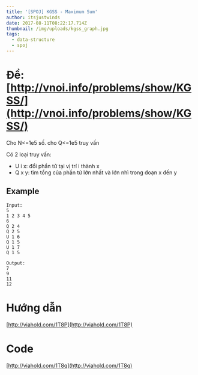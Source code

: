 ```yaml
---
title: '[SPOJ] KGSS - Maximum Sum'
author: itsjustwinds
date: 2017-08-11T08:22:17.714Z
thumbnail: /img/uploads/kgss_graph.jpg
tags:
  - data-structure
  - spoj
---
```

# Đề: [http://vnoi.info/problems/show/KGSS/](http://vnoi.info/problems/show/KGSS/)

Cho N<=1e5 số. cho Q<=1e5 truy vấn

Có 2 loại truy vấn:

* U i x: đổi phần tử tại vị trí i thành x
* Q x y: tìm tổng của phần tử lớn nhất và lớn nhì trong đoạn x đến y

## Example

```
Input:
5
1 2 3 4 5
6
Q 2 4
Q 2 5
U 1 6
Q 1 5
U 1 7
Q 1 5

Output:
7
9
11
12
```

# Hướng dẫn

[http://viahold.com/1T8P](http://viahold.com/1T8P)

# Code

[http://viahold.com/1T8q](http://viahold.com/1T8q)

